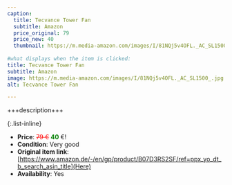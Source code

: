 ```yaml
---
caption:
  title: Tecvance Tower Fan
  subtitle: Amazon
  price_original: 79
  price_new: 40
  thumbnail: https://m.media-amazon.com/images/I/81NQj5v4OFL._AC_SL1500_.jpg
  
#what displays when the item is clicked:
title: Tecvance Tower Fan
subtitle: Amazon
image: https://m.media-amazon.com/images/I/81NQj5v4OFL._AC_SL1500_.jpg
alt: Tecvance Tower Fan

---
```

+++description+++

{:.list-inline} 
- **Price**: <span style="color:red"><del>79 €</del></span> <span style="color:green">**40**</span> €!
- **Condition**: Very good
- **Original item link**: [https://www.amazon.de/-/en/gp/product/B07D3RS2SF/ref=ppx_yo_dt_b_search_asin_title](Here)
- **Availability**: Yes
